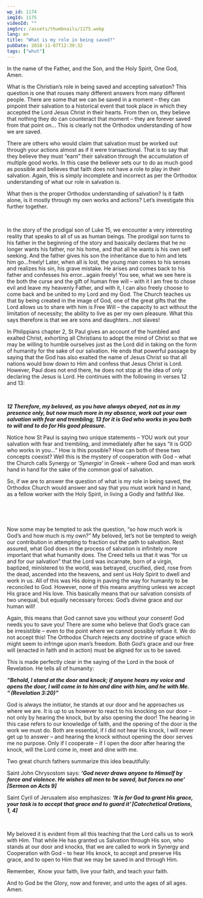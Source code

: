 ```yaml
---
wp_id: 1174
imgId: 1175
videoId: ""
imgSrc: /assets/thumbnails/1175.webp
lang: en
title: "What is my role in being saved?"
pubDate: 2018-11-07T12:39:32
tags: ["whut"]
---
```


<!-- page: 6 -->

<p>In the name of the Father, and the Son, and the Holy Spirit, One God, Amen. <span data-ccp-props="{&quot;201341983&quot;:0,&quot;335559739&quot;:160,&quot;335559740&quot;:259}"> </span></p>
<p>What is the Christian’s role in being saved and accepting salvation? This question is one that rouses many different answers from many different people. There are some that we can be saved in a moment – they can pinpoint their salvation to a historical event that took place in which they accepted the Lord Jesus Christ in their hearts. From then on, they believe that nothing they do can counteract that moment – they are forever saved from that point on… This is clearly not the Orthodox understanding of how we are saved.<span data-ccp-props="{&quot;201341983&quot;:0,&quot;335559739&quot;:160,&quot;335559740&quot;:259}"> </span></p>
<p>There are others who would claim that salvation must be worked out through your actions almost as if it were transactional. That is to say that they believe they must “earn” their salvation through the accumulation of multiple good works. In this case the believer sets our to do as much good as possible and believes that faith does not have a role to play in their salvation. Again, this is simply incomplete and incorrect as per the Orthodox understanding of what our role in salvation is. <span data-ccp-props="{&quot;201341983&quot;:0,&quot;335559739&quot;:160,&quot;335559740&quot;:259}"> </span></p>
<p>What then is the proper Orthodox understanding of salvation? Is it faith alone, is it mostly through my own works and actions? Let’s investigate this further together. <span data-ccp-props="{&quot;201341983&quot;:0,&quot;335559739&quot;:160,&quot;335559740&quot;:259}"> </span></p>
<p><span data-ccp-props="{&quot;201341983&quot;:0,&quot;335559739&quot;:160,&quot;335559740&quot;:259}"> </span></p>
<p>In the story of the prodigal son of Luke 15, we encounter a very interesting reality that speaks to all of us as human beings. The prodigal son turns to his father in the beginning of the story and basically declares that he no longer wants his father, nor his home, and that all he wants is his own self seeking. And the father gives his son the inheritance due to him and lets him go…freely! Later, when all is lost, the young man comes to his senses and realizes his sin, his grave mistake. He arises and comes back to his father and confesses his error…again freely! You see, what we see here is the both the curse and the gift of human free will – with it I am free to chose evil and leave my heavenly Father, and with it, I can also freely choose to come back and be united to my Lord and my God. The Church teaches us that by being created in the image of God, one of the great gifts that the Lord allows us to share with him is Free Will – the capacity to act without the limitation of necessity; the ability to live as per my own pleasure. What this says therefore is that we are sons and daughters…not slaves! <span data-ccp-props="{&quot;201341983&quot;:0,&quot;335559739&quot;:160,&quot;335559740&quot;:259}"> </span></p>
<p>In Philippians chapter 2, St Paul gives an account of the humbled and exalted Christ, exhorting all Christians to adopt the mind of Christ so that we may be willing to humble ourselves just as the Lord did in taking on the form of humanity for the sake of our salvation. He ends that powerful passage by saying that the God has also exalted the name of Jesus Christ so that all nations would bow down to Him and confess that Jesus Christ is Lord. However, Paul does not end there, he does not stop at the idea of only declaring the Jesus is Lord. He continues with the following in verses 12 and 13: <span data-ccp-props="{&quot;201341983&quot;:0,&quot;335559739&quot;:160,&quot;335559740&quot;:259}"> </span></p>
<p><span data-ccp-props="{&quot;201341983&quot;:0,&quot;335559739&quot;:160,&quot;335559740&quot;:259}"> </span></p>
<p><b><i>1</i></b><b><i>2 Therefore, my beloved, as you have always obeyed, not as in my presence only, but now much more in my absence, work out your own salvation with fear and trembling; 13 for it is God who works in you both to will and to do for His good pleasure. </i></b><span data-ccp-props="{&quot;201341983&quot;:0,&quot;335559739&quot;:160,&quot;335559740&quot;:259}"> </span></p>
<p>Notice how St Paul is saying two unique statements – YOU work out your salvation with fear and trembling, and immediately after he says “it is GOD who works in you…” How is this possible? How can both of these two concepts coexist? Well this is the mystery of cooperation with God – what the Church calls Synergy or <i>‘</i><i>Synergia</i><i>’</i> in Greek – where God and man work hand in hand for the sake of the common goal of salvation.  <span data-ccp-props="{&quot;201341983&quot;:0,&quot;335559739&quot;:160,&quot;335559740&quot;:259}"> </span></p>
<p>So, if we are to answer the question of what is my role in being saved, the Orthodox Church would answer and say that you must work hand in hand, as a fellow worker with the Holy Spirit, in living a Godly and faithful like. <span data-ccp-props="{&quot;201341983&quot;:0,&quot;335559739&quot;:160,&quot;335559740&quot;:259}"> </span></p>
<p><span data-ccp-props="{&quot;201341983&quot;:0,&quot;335559739&quot;:160,&quot;335559740&quot;:259}"> </span></p>
<p><span data-ccp-props="{&quot;201341983&quot;:0,&quot;335559739&quot;:160,&quot;335559740&quot;:259}"> </span></p>
<p>Now some may be tempted to ask the question, “so how much work is God’s and how much is my own?” My beloved, let’s not be tempted to weigh our contribution in attempting to fraction out the path to salvation. Rest assured, what God does in the process of salvation is infinitely more important that what humanity does. The Creed tells us that it was “for us and for our salvation” that the Lord was incarnate, born of a virgin, baptized, ministered to the world, was betrayed, crucified, died, rose from the dead, ascended into the heavens, and sent us Holy Spirit to dwell and work in us. All of this was His doing in paving the way for humanity to be reconciled to God. However, none of this means anything unless we accept His grace and His love. This basically means that our salvation consists of two unequal, but equally necessary forces: God’s divine grace and our human will!<span data-ccp-props="{&quot;201341983&quot;:0,&quot;335559739&quot;:160,&quot;335559740&quot;:259}"> </span></p>
<p>Again, this means that God cannot save you without your consent! God needs you to save you! There are some who believe that God’s grace can be irresistible – even to the point where we cannot possibly refuse it. We do not accept this! The Orthodox Church rejects any doctrine of grace which might seem to infringe upon man’s freedom. Both God’s grace and our free will (enacted in faith and in action) must be aligned for us to be saved. <span data-ccp-props="{&quot;201341983&quot;:0,&quot;335559739&quot;:160,&quot;335559740&quot;:259}"> </span></p>
<p>This is made perfectly clear in the saying of the Lord in the book of Revelation. He tells all of humanity: <span data-ccp-props="{&quot;201341983&quot;:0,&quot;335559739&quot;:160,&quot;335559740&quot;:259}"> </span></p>
<p><b><i>“</i></b><b><i>Behold, I stand at the door and knock; if anyone hears my voice and opens the door, I will come in to him and dine with him, and he with Me. &#8220; </i></b><b><i>(Revelation 3:20)” </i></b><span data-ccp-props="{&quot;201341983&quot;:0,&quot;335559739&quot;:160,&quot;335559740&quot;:259}"> </span></p>
<p>God is always the initiator, he stands at our door and he approaches us where we are. It is up to us however to react to his knocking on our door – not only by hearing the knock, but by also opening the door! The hearing in this case refers to our knowledge of faith, and the opening of the door is the work we must do. Both are essential, if I did not hear His knock, I will never get up to answer – and hearing the knock without opening the door serves me no purpose. Only if I cooperate – if I open the door after hearing the knock, will the Lord come in, meet and dine with me.<span data-ccp-props="{&quot;201341983&quot;:0,&quot;335559739&quot;:160,&quot;335559740&quot;:259}"> </span></p>
<p>Two great church fathers summarize this idea beautifully: <span data-ccp-props="{&quot;201341983&quot;:0,&quot;335559739&quot;:160,&quot;335559740&quot;:259}"> </span></p>
<p>Saint John Chrysostom says: <b><i>‘God never draws anyone to Himself by force and violence. He wishes all men to be saved, but forces no one’</i></b><b><i> [Sermon on Acts 9]</i></b><span data-ccp-props="{&quot;201341983&quot;:0,&quot;335559739&quot;:160,&quot;335559740&quot;:259}"> </span></p>
<p>Saint Cyril of Jerusalem also emphasizes: <b><i>‘It is for God to grant His grace, your task is to accept that grace and to guard it’ </i></b><b><i>[Catechetical Orations, 1, 4]</i></b><span data-ccp-props="{&quot;201341983&quot;:0,&quot;335559739&quot;:160,&quot;335559740&quot;:259}"> </span></p>
<p><span data-ccp-props="{&quot;201341983&quot;:0,&quot;335559739&quot;:160,&quot;335559740&quot;:259}"> </span></p>
<p>My beloved it is evident from all this teaching that the Lord calls us to work with Him. That while He has granted us Salvation through His son, who stands at our door and knocks, that we are called to work in Synergy and Cooperation with God – to hear His knock, to accept and preserve His grace, and to open to Him that we may be saved in and through Him. <span data-ccp-props="{&quot;201341983&quot;:0,&quot;335559739&quot;:160,&quot;335559740&quot;:259}"> </span></p>
<p>Remember,  Know your faith, live your faith, and teach your faith. <span data-ccp-props="{&quot;201341983&quot;:0,&quot;335559739&quot;:160,&quot;335559740&quot;:259}"> </span></p>
<p>And to God be the Glory, now and forever, and unto the ages of all ages. Amen. <span data-ccp-props="{&quot;201341983&quot;:0,&quot;335559739&quot;:160,&quot;335559740&quot;:259}"> </span></p>
